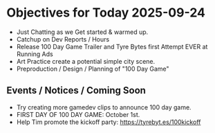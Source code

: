 # Objectives for Today 2025-09-24

- Just Chatting as we Get started & warmed up.
- Catchup on Dev Reports / Hours
- Release 100 Day Game Trailer and Tyre Bytes first Attempt EVER at Running Ads
- Art Practice create a potential simple city scene.
- Preproduction / Design / Planning of "100 Day Game"
  
## Events / Notices / Coming Soon

- Try creating more gamedev clips to announce 100 day game.
- FIRST DAY OF 100 DAY GAME: October 1st.
- Help Tim promote the kickoff party: https://tyrebyt.es/100kickoff
